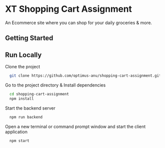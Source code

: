 # XT Shopping Cart Assignment

An Ecommerce site where you can shop for your daily groceries & more.

## Getting Started

## Run Locally

Clone the project

```bash
  git clone https://github.com/optimus-anu/shopping-cart-assignment.git
```

Go to the project directory & Install dependencies

```bash
  cd shopping-cart-assignment
  npm install
```

Start the backend server

```bash
  npm run backend
```

Open a new terminal or command prompt window and start the client application

```bash
  npm start
```
